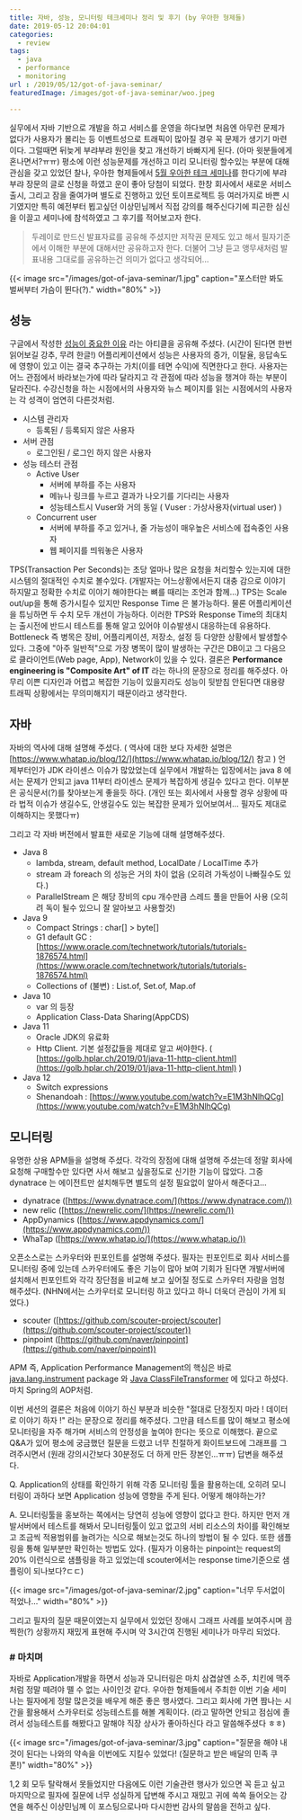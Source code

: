 ```yaml
---
title: 자바, 성능, 모니터링 테크세미나 정리 및 후기 (by 우아한 형제들)
date: 2019-05-12 20:04:01
categories:
  - review
tags: 
  - java
  - performance
  - monitoring
url : /2019/05/12/got-of-java-seminar/
featuredImage: /images/got-of-java-seminar/woo.jpeg

---
```


실무에서 자바 기반으로 개발을 하고 서비스를 운영을 하다보면 처음엔 아무런 문제가 없다가 사용자가 몰리는 등 이벤트성으로 트래픽이 많아질 경우 꼭 문제가 생기기 마련이다. 그럴때면 뒤늦게 부랴부랴 원인을 찾고 개선하기 바빠지게 된다.  <!-- more --> (아마 윗분들에게 혼나면서?ㅠㅠ) 
평소에 이런 성능문제를 개선하고 미리 모니터링 할수있는 부분에 대해 관심을 갖고 있었던 찰나, 우아한 형제들에서 [5월 우아한 테크 세미나](https://www.facebook.com/woowahanTech/photos/a.1925530564354206/2280664485507477)를 한다기에 부랴부랴 장문의 글로 신청을 하였고 운이 좋아 당첨이 되었다.
한창 회사에서 새로운 서비스 출시, 그리고 잠을 줄여가며 별도로 진행하고 있던 토이프로젝트 등 여러가지로 바쁜 시기였지만 특히 예전부터 뵙고싶던 이상민님께서 직접 강의를 해주신다기에 피곤한 심신을 이끌고 세미나에 참석하였고 그 후기를 적어보고자 한다.

> 두레이로 만드신 발표자료를 공유해 주셨지만 저작권 문제도 있고 해서 필자기준에서 이해한 부분에 대해서만 공유하고자 한다. 더불어 그냥 듣고 앵무새처럼 발표내용 그대로를 공유하는건 의미가 없다고 생각되어...

{{< image src="/images/got-of-java-seminar/1.jpg" caption="포스터만 봐도 벌써부터 가슴이 뛴다(?)." width="80%" >}}

## 성능

구글에서 작성한 [성능이 중요한 이유](https://developers.google.com/web/fundamentals/performance/why-performance-matters/) 라는 아티클을 공유해 주셨다. (시간이 된다면 한번 읽어보길 강추, 무려 한글!) 어플리케이션에서 성능은 사용자의 증가, 이탈율, 응답속도에 영향이 있고 이는 결국 추구하는 가치(이를 테면 수익)에 직면한다고 한다. 
사용자는 어느 관점에서 바라보는가에 따라 달라지고 각 관점에 따라 성능을 챙겨야 하는 부분이 달라진다. 수강신청을 하는 시점에서의 사용자와 뉴스 페이지를 읽는 시점에서의 사용자는 각 성격이 엄연히 다른것처럼. 
- 시스템 관리자
    - 등록된 / 등록되지 않은 사용자
- 서버 관점
    - 로그인된 / 로그인 하지 않은 사용자
- 성능 테스터 관점
    - Active User
        - 서버에 부하를 주는 사용자
        - 메뉴나 링크를 누르고 결과가 나오기를 기다리는 사용자
        - 성능테스트시 Vuser와 거의 동일 ( Vuser : 가상사용자(virtual user) )
    - Concurrent user
        - 서버에 부하를 주고 있거나, 줄 가능성이 매우높은 서비스에 접속중인 사용자
        - 웹 페이지를 띄워놓은 사용자

TPS(Transaction Per Seconds)는 초당 얼마나 많은 요청을 처리할수 있는지에 대한 시스템의 절대적인 수치로 볼수있다. (개발자는 어느상황에서든지 대충 감으로 이야기 하지말고 정확한 수치로 이야기 해야한다는 뼈를 때리는 조언과 함께...)  TPS는 Scale out/up을 통해 증가시킬수 있지만 Response Time 은 불가능하다. 물론 어플리케이션을 튜닝하면 두 수치 모두 개선이 가능하다. 이러한 TPS와 Response Time의 최대치는 출시전에 반드시 테스트를 통해 알고 있어야 이슈발생시 대응하는데 유용하다.
Bottleneck 즉 병목은 장비, 어플리케이션, 저장소, 설정 등 다양한 상황에서 발생할수 있다. 그중에 "아주 일반적"으로 가장 병목이 많이 발생하는 구간은 DB이고 그 다음으로 클라이언트(Web page, App), Network이 있을 수 있다. 
결론은 **Performance engineering is "Composite Art" of IT** 라는 하나의 문장으로 정리를 해주셨다. 아무리 이쁜 디자인과 어렵고 복잡한 기능이 있을지라도 성능이 뒷받침 안된다면 대용량 트래픽 상황에서는 무의미해지기 때문이라고 생각한다.

## 자바

자바의 역사에 대해 설명해 주셨다. ( 역사에 대한 보다 자세한 설명은 [https://www.whatap.io/blog/12/](https://www.whatap.io/blog/12/) 참고 ) 언제부터인가 JDK 라이센스 이슈가 많았었는데 실무에서 개발하는 입장에서는 java 8 에서는 문제가 안되고 java 11부터 라이센스 문제가 복잡하게 생길수 있다고 한다. 이부분은 공식문서(?)를 찾아보는게 좋을듯 하다. (개인 또는 회사에서 사용할 경우 상황에 따라 법적 이슈가 생길수도, 안생길수도 있는 복잡한 문제가 있어보여서... 필자도 제대로 이해하지는 못했다ㅠ)

그리고 각 자바 버전에서 발표한 새로운 기능에 대해 설명해주셨다.

- Java 8
    - lambda, stream, default method, LocalDate / LocalTime 추가
    - stream 과 foreach 의 성능은 거의 차이 없음 (오히려 가독성이 나빠질수도 있다.)
    - ParallelStream 은 해당 장비의 cpu 개수만큼 스레드 풀을 만들어 사용 (오히려 독이 될수 있으니 잘 알아보고 사용할것)
- Java 9
    - Compact Strings : char[] > byte[]
    - G1 default GC : [https://www.oracle.com/technetwork/tutorials/tutorials-1876574.html](https://www.oracle.com/technetwork/tutorials/tutorials-1876574.html)
    - Collections of (불변) : List.of, Set.of, Map.of
- Java 10
    - var 의 등장
    - Application Class-Data Sharing(AppCDS)
- Java 11
    - Oracle JDK의 유료화
    - Http Client. 기본 설정값들을 제대로 알고 써야한다. ( [https://golb.hplar.ch/2019/01/java-11-http-client.html](https://golb.hplar.ch/2019/01/java-11-http-client.html) )
- Java 12
    - Switch expressions
    - Shenandoah : [https://www.youtube.com/watch?v=E1M3hNlhQCg](https://www.youtube.com/watch?v=E1M3hNlhQCg)

## 모니터링

유명한 상용 APM들을 설명해 주셨다. 각각의 장점에 대해 설명해 주셨는데 정말 회사에 요청해 구매할수만 있다면 사서 해보고 싶을정도로 신기한 기능이 많았다. 그중 dynatrace 는 에이전트만 설치해두면 별도의 설정 필요없이 알아서 해준다고...

- dynatrace ([https://www.dynatrace.com/](https://www.dynatrace.com/))
- new relic ([https://newrelic.com/](https://newrelic.com/))
- AppDynamics ([https://www.appdynamics.com/](https://www.appdynamics.com/))
- WhaTap ([https://www.whatap.io/](https://www.whatap.io/))

오픈소스로는 스카우터와 핀포인트를 설명해 주셨다. 필자는 핀포인트로 회사 서비스를 모니터링 중에 있는데 스카우터에도 좋은 기능이 많아 보여 기회가 된다면 개발서버에 설치해서 핀포인트와 각각 장단점을 비교해 보고 싶어질 정도로 스카우터 자랑을 엄청 해주셨다. (NHN에서는 스카우터로 모니터링 하고 있다고 하니 더욱더 관심이 가게 되었다.)

- scouter ([https://github.com/scouter-project/scouter](https://github.com/scouter-project/scouter))
- pinpoint ([https://github.com/naver/pinpoint](https://github.com/naver/pinpoint))

APM 즉, Application Performance Management의 핵심은 바로 [java.lang.instrument](https://docs.oracle.com/en/java/javase/11/docs/api/java.instrument/java/lang/instrument/package-summary.html) package 와 [Java ClassFileTransformer](https://docs.oracle.com/en/java/javase/11/docs/api/java.instrument/java/lang/instrument/ClassFileTransformer.html) 에 있다고 하셨다. 마치 Spring의  AOP처럼.

이번 세션의 결론은 처음에 이야기 하신 부분과 비슷한 "절대로 단정짓지 마라 ! 데이터로 이야기 하자 !" 라는 문장으로 정리를 해주셨다. 그만큼 테스트를 많이 해보고 평소에 모니터링을 자주 해가며 서비스의 안정성을 높여야 한다는 뜻으로 이해했다.
끝으로 Q&A가 있어 평소에 궁금했던 질문을 드렸고 너무 친절하게 화이트보드에 그래프를 그려주시면서 (원래 강의시간보다 30분정도 더 하게 만든 장본인...ㅠㅠ) 답변을 해주셨다.

Q. Application의 상태를 확인하기 위해 각종 모니터링 툴을 활용하는데, 오히려 모니터링이 과하다 보면 Application 성능에 영향을 주게 된다. 어떻게 해야하는가?

A. 모니터링툴을 홍보하는 쪽에서는 당연히 성능에 영향이 없다고 한다. 하지만 먼저 개발서버에서 테스트를 해봐서 모니터링툴이 있고 없고의 서비 리소스의 차이를 확인해보고 조금씩 적용범위를 늘려가는 식으로 해보는것도 하나의 방법이 될 수 있다. 또한 샘플링을 통해 일부분만 확인하는 방법도 있다. (필자가 이용하는 pinpoint는 request의 20% 이런식으로 샘플링을 하고 있었는데 scouter에서는 response time기준으로 샘플링이 되나보다?ㄷㄷ)

{{< image src="/images/got-of-java-seminar/2.jpg" caption="너무 두서없이 적었나..." width="80%" >}}

그리고 필자의 질문 때문이였는지 실무에서 있었던 장애시 그래프 사례를 보여주시며 끔찍한(?) 상황까지 재밌게 표현해 주시며 약 3시간여 진행된 세미나가 마무리 되었다.

### # 마치며

자바로 Application개발을 하면서 성능과 모니터링은 마치 삼겹살엔 소주, 치킨에 맥주처럼 정말 떼려야 뗄 수 없는 사이인것 같다. 우아한 형제들에서 주최한 이번 기술 세미나는 필자에게 정말 많은것을 배우게 해준 좋은 행사였다. 그리고 회사에 가면 짬나는 시간을 활용해서 스카우터로 성능테스트를 해볼 계획이다. (라고 말하면 안되고 점심에 졸려서 성능테스트를 해봤다고 말해야 직장 상사가 좋아하신다 라고 말씀해주셨다 ㅎㅎ)

{{< image src="/images/got-of-java-seminar/3.jpg" caption="질문을 해야 내것이 된다는 나와의 약속을 이번에도 지킬수 있었다! (질문하고 받은 배달의 민족 쿠폰!)" width="80%" >}}

1,2 회 모두 탈락해서 못들었지만 다음에도 이런 기술관련 행사가 있으면 꼭 듣고 싶고 마지막으로 필자에 질문에 너무 성실하게 답변해 주시고 재밌고 귀에 쏙쏙 들어오는 강연을 해주신 이상민님께 이 포스팅으로나마 다시한번 감사의 말씀을 전하고 싶다.

